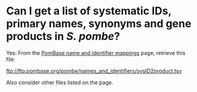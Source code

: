 # Can I get a list of systematic IDs, primary names, synonyms and gene products in *S. pombe*?
<!-- pombase_categories: Genome statistics and lists -->

Yes: From the [PomBase name and identifier mappings](/downloads/names-and-identifiers) 
page, retrieve this file:

ftp://ftp.pombase.org/pombe/names_and_identifiers/sysID2product.tsv

Also consider other files listed on the page.

